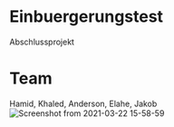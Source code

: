 # Einbuergerungstest
Abschlussprojekt

# Team

Hamid, Khaled, Anderson, Elahe, Jakob
![Screenshot from 2021-03-22 15-58-59](https://user-images.githubusercontent.com/65950252/112237215-801c4a80-8c42-11eb-884d-9213578229ba.png)
